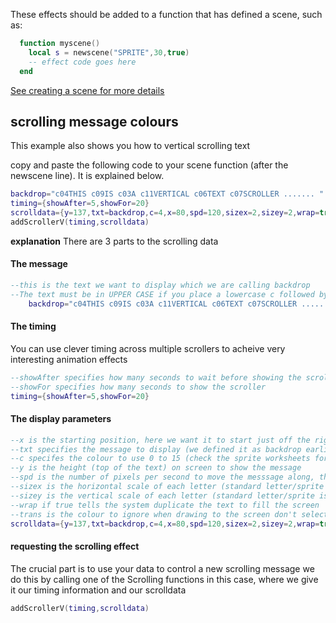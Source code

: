 These effects should be added to a function that has defined a scene, such as:

```lua
  function myscene()
    local s = newscene("SPRITE",30,true) 
    -- effect code goes here
  end
```
[See creating a scene for more details](https://github.com/HurrayBanana/DemoSceneCK/blob/main/CreatingAScene.md)

## scrolling message colours
This example also shows you how to vertical scrolling text

copy and paste the following code to your scene function (after the newscene line). It is explained below.

```lua
backdrop="c04THIS c09IS c03A c11VERTICAL c06TEXT c07SCROLLER ....... "
timing={showAfter=5,showFor=20}
scrolldata={y=137,txt=backdrop,c=4,x=80,spd=120,sizex=2,sizey=2,wrap=true,trans=0}
addScrollerV(timing,scrolldata)
```

**explanation** There are 3 parts to the scrolling data

#### The message
```lua
--this is the text we want to display which we are calling backdrop
--The text must be in UPPER CASE if you place a lowercase c followed by two digits 00 to 15 the colour of the drawn text will be changed
	backdrop="c04THIS c09IS c03A c11VERTICAL c06TEXT c07SCROLLER ....... "
``` 

#### The timing
You can use clever timing across multiple scrollers to acheive very interesting animation effects
```lua
--showAfter specifies how many seconds to wait before showing the scroller
--showFor specifies how many seconds to show the scroller
timing={showAfter=5,showFor=20}
```
#### The display parameters
```lua
--x is the starting position, here we want it to start just off the right hand side of the screen
--txt specifies the message to display (we defined it as backdrop earlier)
--c specifes the colour to use 0 to 15 (check the sprite worksheets for the colours)
--y is the height (top of the text) on screen to show the message
--spd is the number of pixels per second to move the messsage along, this would take a letter 4 seconds to cross the screen
--sizex is the horizontal scale of each letter (standard letter/sprite is 8 pixels wide)
--sizey is the vertical scale of each letter (standard letter/sprite is 8 pixels tall)
--wrap if true tells the system duplicate the text to fill the screen
--trans is the colour to ignore when drawing to the screen don't select 12 as all the text is set in this colour
scrolldata={y=137,txt=backdrop,c=4,x=80,spd=120,sizex=2,sizey=2,wrap=true,trans=0}
```

#### requesting the scrolling effect
The crucial part is to use your data to control a new scrolling message we do this by calling one of the Scrolling functions in this case, where we give it our timing information and our scrolldata

```lua
addScrollerV(timing,scrolldata)
```



